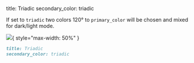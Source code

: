 title: Triadic
secondary_color: triadic

If set to `triadic` two colors 120° to `primary_color` will be chosen and mixed for dark/light mode.

![](../../../../img/sc_triadic.svg){ style="max-width: 50%" }

```markdown
title: Triadic
secondary_color: triadic
```
